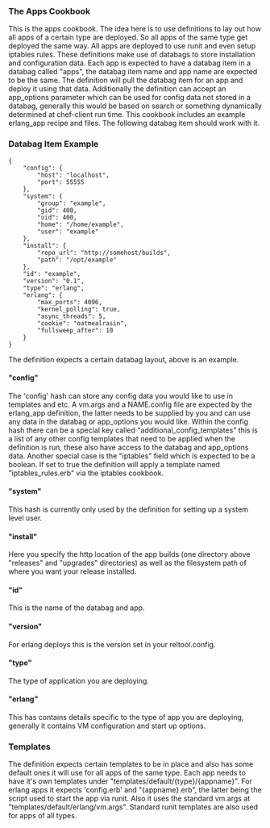 ### The Apps Cookbook

This is the apps cookbook. The idea here is to use definitions to lay out how all apps of a certain type are deployed. So all apps of the same type get deployed the same way. All apps are deployed to use runit and even setup iptables rules. These definitions make use of databags to store installation and configuration data. Each app is expected to have a databag item in a databag called "apps", the databag item name and app name are expected to be the same. The definition will pull the databag item for an app and deploy it using that data. Additionally the definition can accept an app_options parameter which can be used for config data not stored in a databag, generally this would be based on search or something dynamically determined at chef-client run time. This cookbook includes an example erlang_app recipe and files. The following databag item should work with it.

### Databag Item Example

    {
        "config": {
            "host": "localhost",
            "port": 55555
        },
        "system": {
            "group": "example",
            "gid": 400,
            "uid": 400,
            "home": "/home/example",
            "user": "example"
        },
        "install": {
            "repo_url": "http://somehost/builds",
            "path": "/opt/example"
        },
        "id": "example",
        "version": "0.1",
        "type": "erlang",
        "erlang": {
            "max_ports": 4096,
            "kernel_polling": true,
            "async_threads": 5,
            "cookie": "oatmealrasin",
            "fullsweep_after": 10
        }
    }

The definition expects a certain databag layout, above is an example. 

#### "config"

The 'config' hash can store any config data you would like to use in templates and etc. A vm.args and a NAME.config file are expected by the erlang_app definition, the latter needs to be supplied by you and can use any data in the databag or app_options you would like. Within the config hash there can be a special key called "additional_config_templates" this is a list of any other config templates that need to be applied when the definition is run, these also have access to the databag and app_options data. Another special case is the "iptables" field which is expected to be a boolean. If set to true the definition will apply a template named "iptables_rules.erb" via the iptables cookbook.

#### "system"

This hash is currently only used by the definition for setting up a system level user.

#### "install"

Here you specify the http location of the app builds (one directory above "releases" and "upgrades" directories) as well as the filesystem path of where you want your release installed.

#### "id"

This is the name of the databag and app.

#### "version"

For erlang deploys this is the version set in your reltool.config.

#### "type"

The type of application you are deploying.

#### "erlang"

This has contains details specific to the type of app you are deploying, generally it contains VM configuration and start up options.

### Templates

The definition expects certain templates to be in place and also has some default ones it will use for all apps of the same type. Each app needs to have it's own templates under "templates/default/{type}/{appname}". For erlang apps it expects 'config.erb' and "{appname}.erb", the latter being the script used to start the app via runit. Also it uses the standard vm.args at "templates/default/erlang/vm.args". Standard runit templates are also used for apps of all types.